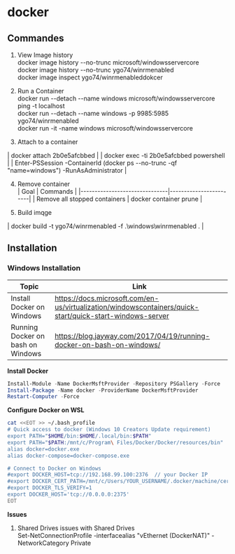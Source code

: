 # docker

## Commandes

1. View Image history  
docker image history --no-trunc microsoft/windowsservercore  
docker image history --no-trunc ygo74/winrmenabled  
docker image inspect ygo74/winrmenableddokcer  

2. Run a Container  
docker run --detach --name windows  microsoft/windowsservercore ping -t localhost  
docker run --detach --name windows -p 9985:5985  ygo74/winrmenabled  
docker run -it -name windows  microsoft/windowsservercore  

3. Attach to a container  

| docker attach 2b0e5afcbbed              |
| docker exec -ti 2b0e5afcbbed powershell |
|  Enter-PSSession -ContainerId (docker ps --no-trunc -qf "name=windows") -RunAsAdministrator |

4. Remove container  
| Goal                          | Commands               |
|-------------------------------|------------------------|
| Remove all stopped containers | docker container prune |

5. Build imqge

| docker build -t ygo74/winrmenabled -f .\windows\winrmenabled . |

## Installation

### Windows Installation

| Topic | Link |
| ----- | ---- |
| Install Docker on Windows         | https://docs.microsoft.com/en-us/virtualization/windowscontainers/quick-start/quick-start-windows-server |
| Running Docker on bash on Windows | https://blog.jayway.com/2017/04/19/running-docker-on-bash-on-windows/ |

**Install Docker**
```powershell
Install-Module -Name DockerMsftProvider -Repository PSGallery -Force
Install-Package -Name docker -ProviderName DockerMsftProvider
Restart-Computer -Force
```


**Configure Docker on WSL**

```bash
cat <<EOT >> ~/.bash_profile
# Quick access to docker (Windows 10 Creators Update requirement)
export PATH="$HOME/bin:$HOME/.local/bin:$PATH"
export PATH="$PATH:/mnt/c/Program\ Files/Docker/Docker/resources/bin"
alias docker=docker.exe
alias docker-compose=docker-compose.exe

# Connect to Docker on Windows
#export DOCKER_HOST=tcp://192.168.99.100:2376  // your Docker IP
#export DOCKER_CERT_PATH=/mnt/c/Users/YOUR_USERNAME/.docker/machine/certs
#export DOCKER_TLS_VERIFY=1
export DOCKER_HOST='tcp://0.0.0.0:2375'
EOT
```

**Issues**
1. Shared Drives issues with Shared Drives  
Set-NetConnectionProfile -interfacealias "vEthernet (DockerNAT)" -NetworkCategory Private
